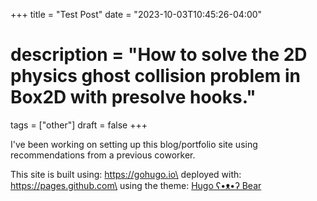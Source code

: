 +++
title = "Test Post"
date = "2023-10-03T10:45:26-04:00"
# description = "How to solve the 2D physics ghost collision problem in Box2D with presolve hooks."
tags = ["other"]
draft = false
+++

I've been working on setting up this blog/portfolio site using recommendations from a previous coworker.

This site is built using: https://gohugo.io\
deployed with: https://pages.github.com\
using the theme: [Hugo ʕ•ᴥ•ʔ Bear](https://github.com/janraasch/hugo-bearblog/)


